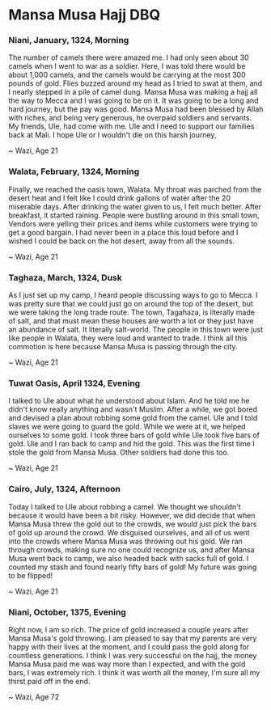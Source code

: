 # Mansa Musa Hajj DBQ

### Niani, January, 1324, Morning

The number of camels there were amazed me. I had only seen about 30 camels when I went to war as a soldier. Here, I was told there would be about 1,000 camels, and the camels would be carrying at the most 300 pounds of gold. Flies buzzed around my head as I tried to swat at them, and I nearly stepped in a pile of camel dung. Mansa Musa was making a hajj all the way to Mecca and I was going to be on it. It was going to be a long and hard journey, but the pay was good. Mansa Musa had been blessed by Allah with riches, and being very generous, he overpaid soldiers and servants. My friends, Ule, had come with me. Ule and I need to support our families back at Mali. I hope Ule or I wouldn't die on this harsh journey,

~ Wazi, Age 21


### Walata, February, 1324, Morning

Finally, we reached the oasis town, Walata. My throat was parched from the desert heat and I felt like I could drink gallons of water after the 20 miserable days. After drinking the water given to us, I felt much better. After breakfast, it started raining. People were bustling around in this small town, Vendors were yelling their prices and items while customers were trying to get a good bargain. I had never been in a place this loud before and I wished I could be back on the hot desert, away from all the sounds.

~ Wazi, Age 21

### Taghaza, March, 1324, Dusk

As I just set up my camp, I heard people discussing ways to go to Mecca. I was pretty sure that we could just go on around the top of the desert, but we were taking the long trade route. The town, Tagahaza, is literally made of salt, and that must mean these houses are worth a lot or they just have an abundance of salt. It literally salt-world. The people in this town were just like people in Walata, they were loud and wanted to trade. I think all this commotion is here because Mansa Musa is passing through the city.

~ Wazi, Age 21

### Tuwat Oasis, April 1324, Evening

I talked to Ule about what he understood about Islam. And he told me he didn't know really anything and wasn't Muslim. After a while, we got bored and devised a plan about robbing some gold from the camel. Ule and I told slaves we were going to guard the gold. While we were at it, we helped ourselves to some gold. I took three bars of gold while Ule took five bars of gold. Ule and I ran back to camp and hid the gold. This was the first time I stole the gold from Mansa Musa. Other soldiers had done this too.

~ Wazi, Age 21

### Cairo, July, 1324, Afternoon

Today I talked to Ule about robbing a camel. We thought we shouldn't because it would have been a bit risky. However, we did decide that when Mansa Musa threw the gold out to the crowds, we would just pick the bars of gold up around the crowd. We disguised ourselves, and all of us went into the crowds where Mansa Musa was throwing out his gold. We ran through crowds, making sure no one could recognize us, and after Mansa Musa went back to camp, we also headed back with sacks full of gold. I counted my stash and found nearly fifty bars of gold! My future was going to be flipped!

~ Wazi, Age 21

### Niani, October, 1375, Evening

Right now, I am so rich. The price of gold increased a couple years after Mansa Musa's gold throwing. I am pleased to say that my parents are very happy with their lives at the moment, and I could pass the gold along for countless generations. I think I was very successful on the hajj, the money Mansa Musa paid me was way more than I expected, and with the gold bars, I was extremely rich. I think it was worth all the money, I'm sure all my thirst paid off in the end.

~ Wazi, Age 72
